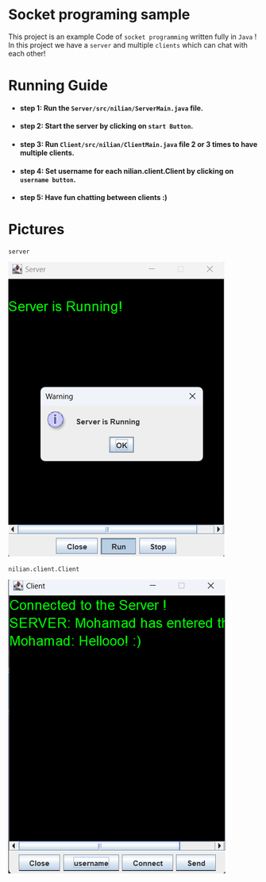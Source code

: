 # Socket programing sample

This project is an example Code of `socket programming` written fully in `Java` !\
In this project we have a `server` and multiple `clients` which can chat with each other!

# Running Guide
- #### step 1: Run the `Server/src/nilian/ServerMain.java` file.
- #### step 2: Start the server by clicking on `start Button`.
- #### step 3: Run `Client/src/nilian/ClientMain.java` file 2 or 3 times to have multiple clients.
- #### step 4: Set username for each nilian.client.Client by clicking on `username button`.
- #### step 5: Have fun chatting between clients  :)

# Pictures

    server
![nilian.server.Server picture](images/server.png)

    nilian.client.Client
![Client Picture](images/client.png)
